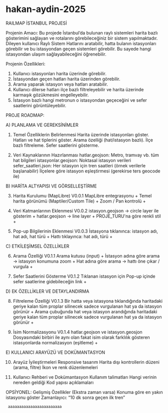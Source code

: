 # hakan-aydin-2025
RAILMAP İSTANBUL PROJESİ

Projenin Amacı: 
Bu projede İstanbul’da bulunan raylı sistemleri harita bazlı gösterimini sağlayan ve rotalarını görebileceğiniz bir sistem yapılmaktadır. Dileyen kullanıcı Raylı Sistem Hatlarını aratabilir, hatta bulanın istasyonları görebilir ve bu istasyondan geçen sistemleri görebilir. Bu sayede hangi istasyondan ulaşım sağlayabileceğini öğrenebilir.

Projenin Özellikleri:
1) Kullanıcı istasyonları harita üzerinde görebilir.
2) İstasyondan geçen hatları harita üzerinden görebilir. 
3) Arama yaparak istasyon veya hatları aratabilir.
4) Kullanıcı dilerse hatları ilçe bazlı filtreleyebilir ve harita üzerinde karmaşık gözükmesini engelleyebilir.
5) İstasyon bazlı hangi metronun o istasyondan geçeceğini ve sefer saatlerini görüntüleyebilir.

PROJE ROADMAP:

A) PLANLAMA VE GEREKSİNİMLER

   1. Temel Özelliklerin Belirlenmesi
 Harita üzerinde istasyonları göster.
 Hatları ve hat tiplerini göster.
 Arama özelliği (hat/istasyon bazlı).
 İlçe bazlı filtreleme.
 Sefer saatlerini gösterme.

   2. Veri Kaynaklarının Hazırlanması
 hatlar.geojson: Metro, tramvay vb. tüm hat bilgileri
 istasyonlar.geojson: Noktasal istasyon verileri
 sefer_saatleri.json: Her istasyon için tren saatleri (örnek verilerle başlanabilir)
 İlçelere göre istasyon eşleştirmesi (gerekirse ters geocode ile)

B) HARİTA ALTYAPISI VE GÖRSELLEŞTİRME

   3. Harita Kurulumu (MapLibre) V0.0.1
 MapLibre entegrasyonu +
 Temel harita görünümü (Maptiler/Custom Tile) +
 Zoom / Pan kontrolü +

   4. Veri Katmanlarının Eklenmesi V0.0.2
 istasyon.geojson → circle layer ile gösterim +
 hatlar.geojson → line layer + PROJE_TURU'na göre renkli stil +

   5. Pop-up Bilgilerinin Eklenmesi V0.0.3
 İstasyona tıklanınca: istasyon adı, hat adı, hat türü +
 Hattı tıklayınca: hat adı, türü +

C) ETKİLEŞİMSEL ÖZELLİKLER

   6. Arama Özelliği V0.1.1
 Arama kutusu (input) +
 İstasyon adına göre arama → istasyon konumuna zoom +
 Hat adına göre arama → hattı öne çıkar / vurgula +

   7. Sefer Saatlerini Gösterme V0.1.2
 Tıklanan istasyon için
 Pop-up içinde sefer saatlerine gidebileceğin link +

D) EK ÖZELLİKLER VE DETAYLANDIRMA

   8. Filtreleme Özelliği V0.1.3
 Bir hatta veya istasyona tıklandığında haritadaki geriye kalan tüm proplar silinecek sadece vurgulanan hat ya da istasyon görünür +
 Arama çubuğunda hat veya istasyon arandığında haritadaki geriye kalan tüm proplar silinecek sadece vurgulanan hat ya da istasyon görünür +

   9. İsim Normalizasyonu V0.1.4
 hatlar.geojson ve istasyon.geosjon Dosyasındaki birbiri ile aynı olan fakat 
 isim olarak farklılık gösteren istasyonlarda normalizasyon (eşitleme) +

E) KULLANICI ARAYÜZÜ VE DOKÜMANTASYON

   10. Arayüz İyileştirmeleri
 Responsive tasarım
 Harita dışı kontrollerin düzeni (arama, filtre)
 İkon ve renk düzenlemeleri

   11. Kullanıcı Rehberi ve Dokümantasyon
 Kullanım talimatları
 Hangi verinin nereden geldiği
 Kod yapısı açıklamaları

OPSİYONEL: Gelişmiş Özellikler (Ekstra zaman varsa)
     Konuma göre en yakın istasyonu göster
     Zamanlayıcı: “10 dk sonra geçen ilk tren”

     aaaaaaaaaaaaaaaaaaaaaaaa
